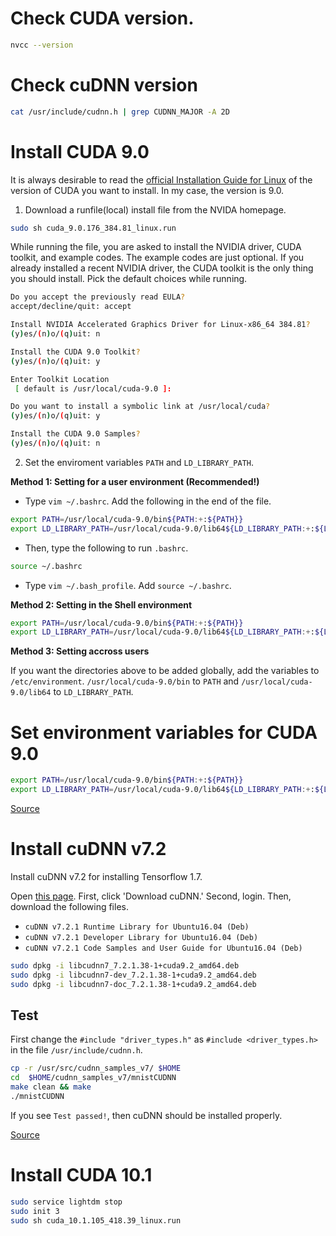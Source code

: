 # Check CUDA version.

```bash
nvcc --version
```

# Check cuDNN version

```bash
cat /usr/include/cudnn.h | grep CUDNN_MAJOR -A 2D
```

# Install CUDA 9.0

It is always desirable to read the [official Installation Guide for Linux](http://developer.download.nvidia.com/compute/cuda/9.0/Prod/docs/sidebar/CUDA_Installation_Guide_Linux.pdf) of the version of CUDA you want to install. In my case, the version is 9.0.

1. Download a runfile(local) install file from the NVIDA homepage.

```bash
sudo sh cuda_9.0.176_384.81_linux.run
```

While running the file, you are asked to install the NVIDIA driver, CUDA toolkit, and example codes. The example codes are just optional. If you already installed a recent NVIDIA driver, the CUDA toolkit is the only thing you should install. Pick the default choices while running.

```bash
Do you accept the previously read EULA?
accept/decline/quit: accept

Install NVIDIA Accelerated Graphics Driver for Linux-x86_64 384.81?
(y)es/(n)o/(q)uit: n

Install the CUDA 9.0 Toolkit?
(y)es/(n)o/(q)uit: y

Enter Toolkit Location
 [ default is /usr/local/cuda-9.0 ]:

Do you want to install a symbolic link at /usr/local/cuda?
(y)es/(n)o/(q)uit: y

Install the CUDA 9.0 Samples?
(y)es/(n)o/(q)uit: n
```

2. Set the enviroment variables `PATH` and `LD_LIBRARY_PATH`.

**Method 1: Setting for a user environment (Recommended!)**

* Type `vim ~/.bashrc`. Add the following in the end of the file.

```bash
export PATH=/usr/local/cuda-9.0/bin${PATH:+:${PATH}}
export LD_LIBRARY_PATH=/usr/local/cuda-9.0/lib64${LD_LIBRARY_PATH:+:${LD_LIBRARY_PATH}}
```
* Then, type the following to run `.bashrc`.
```bash
source ~/.bashrc
```

* Type `vim ~/.bash_profile`. Add `source ~/.bashrc`.

**Method 2: Setting in the Shell environment**

```bash
export PATH=/usr/local/cuda-9.0/bin${PATH:+:${PATH}}
export LD_LIBRARY_PATH=/usr/local/cuda-9.0/lib64${LD_LIBRARY_PATH:+:${LD_LIBRARY_PATH}}
```

**Method 3: Setting accross users**

If you want the directories above to be added globally, add the variables to `/etc/environment`. `/usr/local/cuda-9.0/bin` to `PATH` and `/usr/local/cuda-9.0/lib64` to `LD_LIBRARY_PATH`.

# Set environment variables for CUDA 9.0

```bash
export PATH=/usr/local/cuda-9.0/bin${PATH:+:${PATH}}
export LD_LIBRARY_PATH=/usr/local/cuda-9.0/lib64${LD_LIBRARY_PATH:+:${LD_LIBRARY_PATH}}
```

[Source](https://docs.nvidia.com/cuda/cuda-installation-guide-linux/index.html#post-installation-actions)

# Install cuDNN v7.2

Install cuDNN v7.2 for installing Tensorflow 1.7. 

Open [this page](https://developer.nvidia.com/cudnn). First, click  'Download  cuDNN.' Second, login. Then, download the following files. 

* `cuDNN v7.2.1 Runtime Library for Ubuntu16.04 (Deb)` 
* `cuDNN v7.2.1 Developer Library for Ubuntu16.04 (Deb)`
* `cuDNN v7.2.1 Code Samples and User Guide for Ubuntu16.04 (Deb)`


```bash
sudo dpkg -i libcudnn7_7.2.1.38-1+cuda9.2_amd64.deb
sudo dpkg -i libcudnn7-dev_7.2.1.38-1+cuda9.2_amd64.deb
sudo dpkg -i libcudnn7-doc_7.2.1.38-1+cuda9.2_amd64.deb
```

## Test

First change the `#include "driver_types.h"` as `#include <driver_types.h>` in the file `/usr/include/cudnn.h`.

```bash
cp -r /usr/src/cudnn_samples_v7/ $HOME
cd  $HOME/cudnn_samples_v7/mnistCUDNN
make clean && make
./mnistCUDNN
```

If you see `Test passed!`, then cuDNN should be installed properly.

[Source](https://docs.nvidia.com/deeplearning/sdk/cudnn-install/index.html#install-linux)


# Install CUDA 10.1

```bash
sudo service lightdm stop
sudo init 3
sudo sh cuda_10.1.105_418.39_linux.run
```

